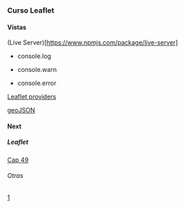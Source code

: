 ### Curso Leaflet

#### Vistas

(Live Server)[https://www.npmjs.com/package/live-server]

* console.log

* console.warn

* console.error


[Leaflet providers](https://github.com/leaflet-extras/leaflet-providers)

[geoJSON](http://geojson.io/#map=2/0/20)

#### Next

##### Leaflet


[Cap 49](https://www.udemy.com/course/leaflet-crea-mapas-interactivos-para-la-web/learn/lecture/36642294#overview)

###### Otras
[1](https://www.adictosaltrabajo.com/2016/06/22/mapas-interactivos-con-leaflet-js/)
